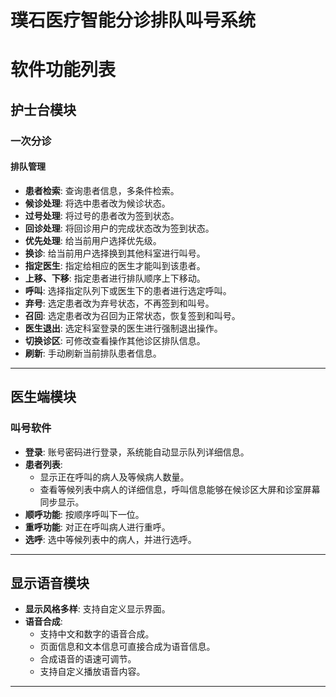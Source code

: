# 璞石医疗智能分诊排队叫号系统
# 软件功能列表

## 护士台模块

### 一次分诊

#### 排队管理
- **患者检索**: 查询患者信息，多条件检索。
- **候诊处理**: 将选中患者改为候诊状态。
- **过号处理**: 将过号的患者改为签到状态。
- **回诊处理**: 将回诊用户的完成状态改为签到状态。
- **优先处理**: 给当前用户选择优先级。
- **换诊**: 给当前用户选择换到其他科室进行叫号。
- **指定医生**: 指定给相应的医生才能叫到该患者。
- **上移、下移**: 指定患者进行排队顺序上下移动。
- **呼叫**: 选择指定队列下或医生下的患者进行选定呼叫。
- **弃号**: 选定患者改为弃号状态，不再签到和叫号。
- **召回**: 选定患者改为召回为正常状态，恢复签到和叫号。
- **医生退出**: 选定科室登录的医生进行强制退出操作。
- **切换诊区**: 可修改查看操作其他诊区排队信息。
- **刷新**: 手动刷新当前排队患者信息。

---

## 医生端模块

### 叫号软件

- **登录**: 账号密码进行登录，系统能自动显示队列详细信息。
- **患者列表**:
  - 显示正在呼叫的病人及等候病人数量。
  - 查看等候列表中病人的详细信息，呼叫信息能够在候诊区大屏和诊室屏幕同步显示。
- **顺呼功能**: 按顺序呼叫下一位。
- **重呼功能**: 对正在呼叫病人进行重呼。
- **选呼**: 选中等候列表中的病人，并进行选呼。

---

## 显示语音模块

- **显示风格多样**: 支持自定义显示界面。
- **语音合成**:
  - 支持中文和数字的语音合成。
  - 页面信息和文本信息可直接合成为语音信息。
  - 合成语音的语速可调节。
  - 支持自定义播放语音内容。

---
